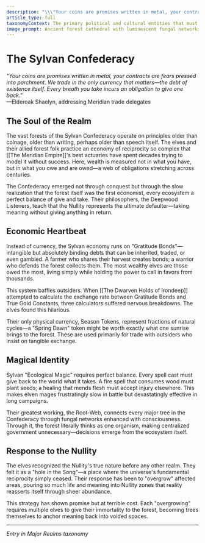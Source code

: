 ```yaml
---
description: "\\\"Your coins are promises written in metal, your contracts are fears pressed into parchment. We trade in the only currency that matters—the debt of existence itself. Every breath you take incurs an obligation to give one back.\\\" —Elderoak Shaelyn, addressing Meridian trade delegates"
article_type: full
taxonomyContext: The primary political and cultural entities that must unite against the Nullity - each with distinct economic systems, magical traditions, and philosophical worldviews
image_prompt: Ancient forest cathedral with luminescent fungal networks connecting towering trees, elven druids communing with nature. Dappled sunlight through emerald canopy, mystical atmosphere, detailed fantasy concept art with Art Nouveau influences.
---
```



# The Sylvan Confederacy

*"Your coins are promises written in metal, your contracts are fears pressed into parchment. We trade in the only currency that matters—the debt of existence itself. Every breath you take incurs an obligation to give one back."*  
—Elderoak Shaelyn, addressing Meridian trade delegates

## The Soul of the Realm

The vast forests of the Sylvan Confederacy operate on principles older than coinage, older than writing, perhaps older than speech itself. The elves and their allied forest folk practice an economy of reciprocity so complex that [[The Meridian Empire]]'s best actuaries have spent decades trying to model it without success. Here, wealth is measured not in what you have, but in what you owe and are owed—a web of obligations stretching across centuries.

The Confederacy emerged not through conquest but through the slow realization that the forest itself was the first economist, every ecosystem a perfect balance of give and take. Their philosophers, the Deepwood Listeners, teach that the Nullity represents the ultimate defaulter—taking meaning without giving anything in return.

## Economic Heartbeat

Instead of currency, the Sylvan economy runs on "Gratitude Bonds"—intangible but absolutely binding debts that can be inherited, traded, or even gambled. A farmer who shares their harvest creates bonds; a warrior who defends the forest collects them. The most wealthy elves are those owed the most, living simply while holding the power to call in favors from thousands.

This system baffles outsiders. When [[The Dwarven Holds of Irondeep]] attempted to calculate the exchange rate between Gratitude Bonds and True Gold Constants, three calculators suffered nervous breakdowns. The elves found this hilarious.

Their only physical currency, Season Tokens, represent fractions of natural cycles—a "Spring Dawn" token might be worth exactly what one sunrise brings to the forest. These are used primarily for trade with outsiders who insist on tangible exchange.

## Magical Identity

Sylvan "Ecological Magic" requires perfect balance. Every spell cast must give back to the world what it takes. A fire spell that consumes wood must plant seeds; a healing that mends flesh must accept injury elsewhere. This makes elven mages frustratingly slow in battle but devastatingly effective in long campaigns.

Their greatest working, the Root-Web, connects every major tree in the Confederacy through fungal networks enhanced with consciousness. Through it, the forest literally thinks as one organism, making centralized government unnecessary—decisions emerge from the ecosystem itself.

## Response to the Nullity

The elves recognized the Nullity's true nature before any other realm. They felt it as a "hole in the Song"—a place where the universe's fundamental reciprocity simply ceased. Their response has been to "overgrow" affected areas, pouring so much life and meaning into Nullity zones that reality reasserts itself through sheer abundance.

This strategy has shown promise but at terrible cost. Each "overgrowing" requires multiple elves to give their immortality to the forest, becoming trees themselves to anchor meaning back into voided spaces.

---
*Entry in Major Realms taxonomy*
